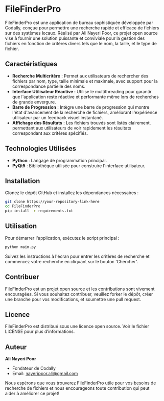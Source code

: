 # FileFinderPro

FileFinderPro est une application de bureau sophistiquée développée par Codally, conçue pour permettre une recherche rapide et efficace de fichiers sur des systèmes locaux. Réalisé par Ali Nayeri Poor, ce projet open source vise à fournir une solution puissante et conviviale pour la gestion des fichiers en fonction de critères divers tels que le nom, la taille, et le type de fichier.

## Caractéristiques

- **Recherche Multicritère** : Permet aux utilisateurs de rechercher des fichiers par nom, type, taille minimale et maximale, avec support pour la correspondance partielle des noms.
- **Interface Utilisateur Réactive** : Utilise le multithreading pour garantir que l'application reste réactive et performante même lors de recherches de grande envergure.
- **Barre de Progression** : Intègre une barre de progression qui montre l'état d'avancement de la recherche de fichiers, améliorant l'expérience utilisateur par un feedback visuel instantané.
- **Affichage des Résultats** : Les fichiers trouvés sont listés clairement, permettant aux utilisateurs de voir rapidement les résultats correspondant aux critères spécifiés.

## Technologies Utilisées

- **Python** : Langage de programmation principal.
- **PyQt5** : Bibliothèque utilisée pour construire l'interface utilisateur.

## Installation

Clonez le dépôt GitHub et installez les dépendances nécessaires :

```bash
git clone https://your-repository-link-here
cd FileFinderPro
pip install -r requirements.txt
```
## Utilisation

Pour démarrer l'application, exécutez le script principal :

```bash
python main.py
```
Suivez les instructions à l'écran pour entrer les critères de recherche et commencez votre recherche en cliquant sur le bouton 'Chercher'.

## Contribuer

FileFinderPro est un projet open source et les contributions sont vivement encouragées. Si vous souhaitez contribuer, veuillez forker le dépôt, créer une branche pour vos modifications, et soumettre une pull request.

## Licence

FileFinderPro est distribué sous une licence open source. Voir le fichier LICENSE pour plus d'informations.

## Auteur

**Ali Nayeri Poor**
- Fondateur de Codally
- Email: [nayeripoor.ali@gmail.com](mailto:nayeripoor.ali@gmail.com)

Nous espérons que vous trouverez FileFinderPro utile pour vos besoins de recherche de fichiers et nous encourageons toute contribution qui peut aider à améliorer ce projet!
